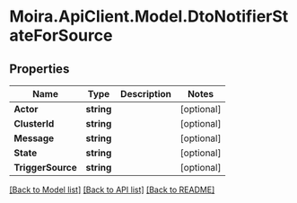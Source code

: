 # Moira.ApiClient.Model.DtoNotifierStateForSource

## Properties

Name | Type | Description | Notes
------------ | ------------- | ------------- | -------------
**Actor** | **string** |  | [optional] 
**ClusterId** | **string** |  | [optional] 
**Message** | **string** |  | [optional] 
**State** | **string** |  | [optional] 
**TriggerSource** | **string** |  | [optional] 

[[Back to Model list]](../../README.md#documentation-for-models) [[Back to API list]](../../README.md#documentation-for-api-endpoints) [[Back to README]](../../README.md)


